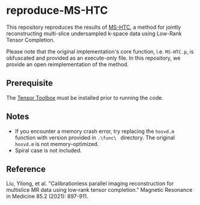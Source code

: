# reproduce-MS-HTC

This repository reproduces the results of [MS-HTC](https://github.com/loyalliu/MS-HTC), a method for jointly reconstructing multi-slice undersampled k-space data using Low-Rank Tensor Completion. 

Please note that the original implementation's core function, i.e. ```MS-HTC.p```, is obfuscated and provided as an execute-only file. In this repository, we provide an open reimplementation of the method.

## Prerequisite

The [Tensor Toolbox](https://www.tensortoolbox.org/index.html) must be installed prior to running the code.

## Notes

- If you encounter a memory crash error, try replacing the ```hosvd.m``` function with version provided in ```.\func\ ``` directory. The original ```hosvd.m``` is not memory-optimized.
- Spiral case is not included.

## Reference
Liu, Yilong, et al. "Calibrationless parallel imaging reconstruction for multislice MR data using low‐rank tensor completion." Magnetic Resonance in Medicine 85.2 (2021): 897-911.

